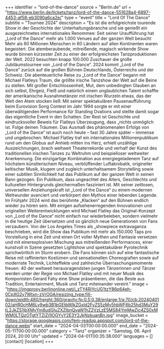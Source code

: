 +++
identifier = "lord-of-the-dance"
source = "Berlin.de"
url = "https://www.berlin.de/tickets/tanz/lord-of-the-dance-551628a4-6897-4453-af58-eb3090a6ca2e/"
type = "event"
title = "Lord Of The Dance"
subtitle = "Tournee 2024"
description = "Es ist die erfolgreichste tourende Show in der Geschichte der Unterhaltungsbranche und sie genießt ein ausgezeichnetes internationales Renommee: Seit seiner Uraufführung hat „Lord of the Dance“ mehr als 1.000 Venues auf der ganzen Welt besucht
Mehr als 60 Millionen  Menschen in 60 Ländern auf allen Kontinenten waren begeistert. Die  atemberaubende, mitreißende, magisch wirkende Show wurde binnen  kürzester Zeit zu einer der erfolgreichsten Tanzproduktionen der Welt.  2022 besuchten knapp 100.000 Zuschauer die große Jubiläumstournee von  „Lord of the Dance“. 2024 kommt „Lord of the Dance” zurück auf die  großen Bühnen Deutschlands, Österreichs und der Schweiz.
Die  abenteuerliche Reise zu „Lord of the Dance“ begann mit Michael Flatleys  Traum, die größte irische Tanzshow der Welt auf die Beine zu stellen.  Mit großer Entschlossenheit, Mut, dem unbedingten Glauben an sich  selbst, Ehrgeiz, Fleiß und natürlich einem unglaublichen Talent schaffte  der amerikanische Ausnahmetänzer mit irischen Wurzeln etwas, das der  Welt den Atem stocken ließ: Mit seiner spektakulären Pausenaufführung  beim Eurovision Song Contest im Jahr 1994 sorgte er mit einer  überwältigenden Performance für Standing Ovations und stellte damit  sogar das eigentliche Event in den Schatten. Der Rest ist Geschichte und  eindrucksvoller Beweis für Flatleys Überzeugung, dass „nichts unmöglich  ist. Folge deinen Träumen.
Das Ausmaß des phänomenalen Erfolgs von „Lord of the Dance“ ist auch  noch heute – fast 30 Jahre später – immense und ungebrochen: Michael  Flatley traf ein internationales Millionenpublikum rund um den Globus  auf Anhieb mitten ins Herz, erhielt unzählige Auszeichnungen, brach  weltweit Theaterrekorde und verhalf der Kunst des traditionellen  irischen Tanzes zu Weltruhm und beispielloser weltweiter Anerkennung.  Die einzigartige Kombination aus energiegeladenem Tanz auf höchstem  künstlerischem Niveau, verblüffender Luftakrobatik, origineller  keltischer Musik, klugem und zugleich unterhaltsamem Storytelling sowie  einer subtilen Sinnlichkeit hat das Publikum auf der ganzen Welt in  seinen Bann gezogen. Ein Publikum, dass ungeachtet des Alters,  Geschlechts und kulturellen Hintergrunds gleichermaßen fasziniert ist.  Mit seiner zeitlosen, universellen Anziehungskraft ist „Lord of the  Dance“ zu einem modernen Weltwunder avanciert und verkörpert den Mythos  einer lebenden Legende.
Im Frühjahr 2024 wird das berühmte „Klacken“ auf den Bühnen endlich  wieder zu hören sein. Mit einigen aufsehenerregenden Innovationen und  originellen Weiterentwicklungen wird Michael Flatley das  Original-Konzept von „Lord of the Dance“ nicht einfach nur  wiederbeleben, sondern vielmehr in die heutige Zeit übersetzen und so  gänzlich neue Generationen von Fans verzaubern.
Von der Los Angeles  Times als „showpiece extravaganza beschrieben, wird die Show das  Publikum mit mehr als 150.000 Taps pro Vorstellung in eine Zeit und  einen Ort voller Mythen und Fantasie versetzen und mit einerexplosiven  Mischung aus mitreißenden Performances, einer kunstvoll in Szene  gesetzten Lightshow und spektakulärer Pyrotechnik sprichwörtlich im  Sturm erobern. Die Fans können sich auf eine fantastische Reise mit  raffinierten Kostümen und sensationellen Choreografien sowie auf  modernste Technik, Lichteffekte und zahlreiche Überraschungsmomente  freuen: 40 der weltweit herausragendsten jungen Tänzerinnen und Tänzer  werden unter der Regie von Michael Flatley und mit neuer Musik des  Komponisten Gerard Fahy eine Show präsentieren, die das Beste aus  Tradition, Entertainment, Musik und Tanz miteinander vereint."
image = "https://imgproxy.berlinonline.net/i_zTY4RiYcUG1tzY86p64eh-0CpXG2y7Wtxn-zVrOGA/resizing_type:fill-down/width:480/height:360/gravity:fp:0.5:0.38/enlarge:1/q:70/cb:2024040102/aHR0cHM6Ly9wb3B1bGEtbWlkZGxld2FyZS5zMy5hbWF6b25hd3MuY29tL2JkZS1jbXMvYm8udGIuZXZlbnQvaW1hZ2VzLzE5MS84YmMwZjc4ZS0xMWM0LTQzOTgtYTZiZi1lOGYyY2E3Y2JkNzkuanBn.jpg"
image_bucket = "https://storage.googleapis.com/fem-readup.appspot.com/lord-of-the-dance.webp"
start_date = "2024-04-03T00:00:00.000"
end_date = "2024-05-11T00:00:00.000"
category = "Tanz"
organizer = "Samstag, 06. April 2024, 20:00 Uhr"
updated = "2024-04-01T00:35:38.000"
languages = []
[contact]
[location]
+++